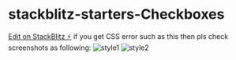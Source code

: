 # stackblitz-starters-Checkboxes

[Edit on StackBlitz ⚡️](https://stackblitz.com/edit/stackblitz-starters-vc1ds2)
if you get CSS error such as this then pls check screenshots as following:
![style1](https://github.com/GoAstackblitz/stackblitz-starters-Checkboxes/assets/146044979/1d1352f6-07ca-4a3e-8d32-8f1f003ca05d)
![style2](https://github.com/GoAstackblitz/stackblitz-starters-Checkboxes/assets/146044979/38ddd199-6940-482d-876d-913d50fbb5e0)
